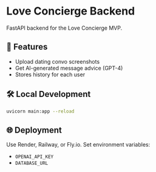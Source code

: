 # Love Concierge Backend

FastAPI backend for the Love Concierge MVP.

## 🚀 Features
- Upload dating convo screenshots
- Get AI-generated message advice (GPT-4)
- Stores history for each user

## 🛠️ Local Development
```bash
uvicorn main:app --reload
```

## 🌐 Deployment
Use Render, Railway, or Fly.io. Set environment variables:
- `OPENAI_API_KEY`
- `DATABASE_URL`
